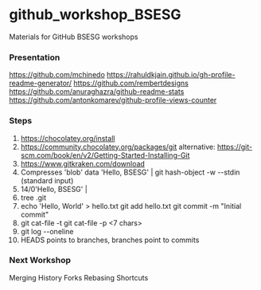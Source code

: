 # github_workshop_BSESG
Materials for GitHub BSESG workshops

### Presentation 

https://github.com/mchinedo
https://rahuldkjain.github.io/gh-profile-readme-generator/
https://github.com/rembertdesigns
https://github.com/anuraghazra/github-readme-stats
https://github.com/antonkomarev/github-profile-views-counter


### Steps

1. https://chocolatey.org/install
2. https://community.chocolatey.org/packages/git
	alternative: https://git-scm.com/book/en/v2/Getting-Started-Installing-Git
3. https://www.gitkraken.com/download
4. Compresses 'blob' data 'Hello, BSESG' | git hash-object -w --stdin (standard input)
5. 14/0'Hello, BSESG' | 
6. tree .git
7. echo 'Hello, World' > hello.txt
	 git add hello.txt
		git commit -m "Initial commit"
8. git cat-file -t 
	git cat-file -p <7 chars>
9. git log --oneline
10. HEADS points to branches, branches point to commits


### Next Workshop

Merging
History
Forks
Rebasing
Shortcuts
